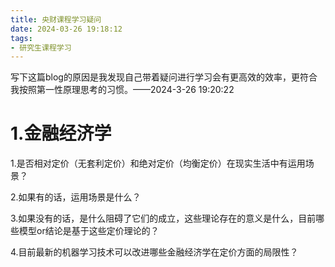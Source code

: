 ```yaml
---
title: 央财课程学习疑问
date: 2024-03-26 19:18:12
tags:
- 研究生课程学习
---
```


写下这篇blog的原因是我发现自己带着疑问进行学习会有更高效的效率，更符合我按照第一性原理思考的习惯。——2024-3-26 19:20:22

# 1.金融经济学

1.是否相对定价（无套利定价）和绝对定价（均衡定价）在现实生活中有运用场景？

2.如果有的话，运用场景是什么？

3.如果没有的话，是什么阻碍了它们的成立，这些理论存在的意义是什么，目前哪些模型or结论是基于这些定价理论的？

4.目前最新的机器学习技术可以改进哪些金融经济学在定价方面的局限性？



